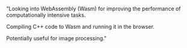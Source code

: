 "Looking into WebAssembly (Wasm) for improving the performance of computationally intensive tasks.

Compiling C++ code to Wasm and running it in the browser.

Potentially useful for image processing."